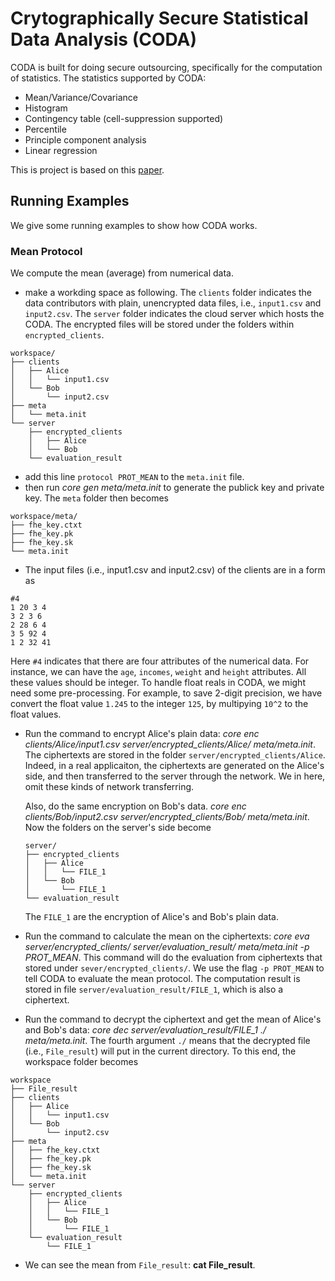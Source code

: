 Crytographically Secure Statistical Data Analysis (CODA)
==
CODA is built for doing secure outsourcing, specifically for the computation of statistics.
The statistics supported by CODA:

* Mean/Variance/Covariance
* Histogram
* Contingency table (cell-suppression supported)
* Percentile
* Principle component analysis
* Linear regression

This is project is based on this [paper](https://www.internetsociety.org/doc/using-fully-homomorphic-encryption-statistical-analysis-categorical-ordinal-and-numerical-data).

## Running Examples
We give some running examples to show how CODA works.

### Mean Protocol
We compute the mean (average) from numerical data.

* make a workding space as following. The `clients` folder indicates the data contributors with plain, unencrypted data files, i.e., `input1.csv` and `input2.csv`. The `server` folder indicates the cloud server which hosts the CODA. The encrypted files will be stored under the folders within
`encrypted_clients`.

```
workspace/
├── clients
│   ├── Alice
│   │   └── input1.csv
│   └── Bob
│       └── input2.csv
├── meta
│   └── meta.init
└── server
    ├── encrypted_clients
    │   ├── Alice
    │   └── Bob
    └── evaluation_result
```

* add this line `protocol PROT_MEAN` to the `meta.init` file.
* then run *core gen meta/meta.init* to generate the publick key and private key. The `meta` folder then becomes
```
workspace/meta/
├── fhe_key.ctxt
├── fhe_key.pk
├── fhe_key.sk
└── meta.init
```
* The input files (i.e., input1.csv and input2.csv) of the clients are in a form as 

```
#4
1 20 3 4
3 2 3 6
2 28 6 4
3 5 92 4
1 2 32 41

```
Here `#4` indicates that there are four attributes of the numerical data. For instance, we can have the `age`, `incomes`, `weight` and `height` attributes. All these values should be integer. To handle float reals in CODA, we might need some pre-processing. For example, to save 2-digit precision, we have convert the float value `1.245` to the integer `125`, by multipying `10^2` to the float values.

* Run the command to encrypt Alice's plain data: *core enc clients/Alice/input1.csv server/encrypted_clients/Alice/ meta/meta.init*. The ciphertexts are stored in the folder `server/encrypted_clients/Alice`. Indeed, in a real applicaiton, the ciphertexts are generated on the Alice's side, and then transferred to the server through the network. We in here, omit these kinds of network transferring.

  Also, do the same encryption on Bob's data. *core enc clients/Bob/input2.csv server/encrypted_clients/Bob/ meta/meta.init*. Now the folders on the server's side become 
  ```
  server/
  ├── encrypted_clients
  │   ├── Alice
  │   │   └── FILE_1
  │   └── Bob
  │       └── FILE_1
  └── evaluation_result
  ```
  The `FILE_1` are the encryption of Alice's and Bob's plain data.

* Run the command to calculate the mean on the ciphertexts: *core eva server/encrypted_clients/ server/evaluation_result/ meta/meta.init -p PROT_MEAN*. This command will do the evaluation from ciphertexts that stored under `sever/encrypted_clients/`. We use the flag `-p PROT_MEAN` to tell CODA to evaluate the mean protocol. The computation result is stored in file `server/evaluation_result/FILE_1`, which is also a ciphertext.

* Run the command to decrypt the ciphertext and get the mean of Alice's and Bob's data: *core dec server/evaluation_result/FILE_1 ./ meta/meta.init*. The fourth argument `./` means that the decrypted file (i.e., `File_result`) will put in the current directory. To this end, the workspace folder becomes
```
workspace
├── File_result
├── clients
│   ├── Alice
│   │   └── input1.csv
│   └── Bob
│       └── input2.csv
├── meta
│   ├── fhe_key.ctxt
│   ├── fhe_key.pk
│   ├── fhe_key.sk
│   └── meta.init
└── server
    ├── encrypted_clients
    │   ├── Alice
    │   │   └── FILE_1
    │   └── Bob
    │       └── FILE_1
    └── evaluation_result
        └── FILE_1
```
* We can see the mean from `File_result`: **cat File_result**.
